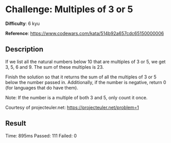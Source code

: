 # Challenge: Multiples of 3 or 5

**Difficulty**: 6 kyu

**Reference**: https://www.codewars.com/kata/514b92a657cdc65150000006

## Description

If we list all the natural numbers below 10 that are multiples of 3 or 5, we get 3, 5, 6 and 9. The sum of these multiples is 23.

Finish the solution so that it returns the sum of all the multiples of 3 or 5 below the number passed in. Additionally, if the number is negative, return 0 (for languages that do have them).

Note: If the number is a multiple of both 3 and 5, only count it once.

Courtesy of projecteuler.net: https://projecteuler.net/problem=1

## Result

Time: 895ms
Passed: 111
Failed: 0

